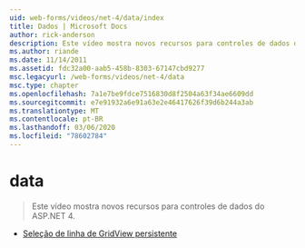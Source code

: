 ```yaml
---
uid: web-forms/videos/net-4/data/index
title: Dados | Microsoft Docs
author: rick-anderson
description: Este vídeo mostra novos recursos para controles de dados do ASP.NET 4.
ms.author: riande
ms.date: 11/14/2011
ms.assetid: fdc32a00-aab5-458b-8303-67147cbd9277
msc.legacyurl: /web-forms/videos/net-4/data
msc.type: chapter
ms.openlocfilehash: 7a1e7be9fdce7516830d8f2504a63f34ae6609dd
ms.sourcegitcommit: e7e91932a6e91a63e2e46417626f39d6b244a3ab
ms.translationtype: MT
ms.contentlocale: pt-BR
ms.lasthandoff: 03/06/2020
ms.locfileid: "78602784"
---
```

# <a name="data"></a>data

> Este vídeo mostra novos recursos para controles de dados do ASP.NET 4.

- [Seleção de linha de GridView persistente](aspnet-4-quick-hit-persistent-gridview-row-selection.md)
